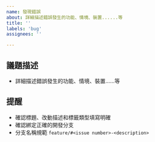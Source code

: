 ```yaml
---
name: 發現錯誤
about: 詳細描述錯誤發生的功能、情境、裝置......等
title: ''
labels: 'bug'
assignees: ''

---
```


## 議題描述
* 詳細描述錯誤發生的功能、情境、裝置......等

## 提醒
* 確認標題、改動描述和標籤類型填寫明確
* 確認綁定正確的開發分支
* 分支名稱規範 `feature/#<issue number>-<description>`
